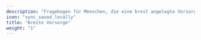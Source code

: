 ```yaml
---
description: "Fragebogen für Menschen, die eine breit angelegte Vorsorge gegen die für sie statistisch wichtigtsten Risiken möchten."
icon: "sync_saved_locally"
title: "Breite Vorsorge"
weight: "1"
---
```



